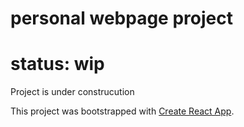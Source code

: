 # personal webpage project
# status: wip

Project is under construcution

This project was bootstrapped with [Create React App](https://github.com/facebook/create-react-app).

